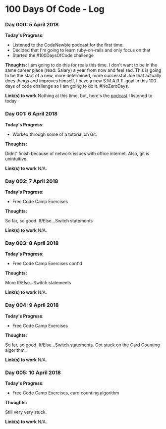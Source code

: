 # 100 Days Of Code - Log

### Day 000: 5 April 2018

**Today's Progress**: 

- Listened to the CodeNewbie podcast for the first time. 
- Decided that I'm going to learn ruby-on-rails and only focus on that
- Started the #100DaysOfCode challenge

**Thoughts:** I am going to do this for reals this time. I don't want to be in the same career place (read: Salary) a year from now and feel sad. This is going to be the start of a new, more determined, more successful Joe that actually does things and improves himself. I have a new S.M.A.R.T. goal in this 100 days of code challenge so I am going to do it. #NoZeroDays.

**Link(s) to work**
Nothing at this time, but, here's the [podcast](https://www.codenewbie.org/podcast/how-to-learn-to-code-when-you-have-no-time-and-money) I listened to today

### Day 001: 6 April 2018

**Today's Progress**: 

- Worked through some of a tutorial on Git.

**Thoughts:** 

Didnt' finish because of network issues with office internet. Also, git is unintuitive.

**Link(s) to work**
N/A.

### Day 002: 7 April 2018

**Today's Progress**: 

- Free Code Camp Exercises

**Thoughts:** 

So far, so good. If/Else...Switch statements

**Link(s) to work**
N/A.

### Day 003: 8 April 2018

**Today's Progress**: 

- Free Code Camp Exercises cont'd

**Thoughts:** 

More If/Else...Switch statements

**Link(s) to work**
N/A.

### Day 004: 9 April 2018

**Today's Progress**: 

- Free Code Camp Exercises

**Thoughts:** 

So far, so good. If/Else...Switch statements. Got stuck on the Card Counting algorithm.

**Link(s) to work**
N/A.

### Day 005: 10 April 2018

**Today's Progress**: 

- Free Code Camp Exercises, card counting algorithm

**Thoughts:** 

Still very very stuck.

**Link(s) to work**
N/A.

